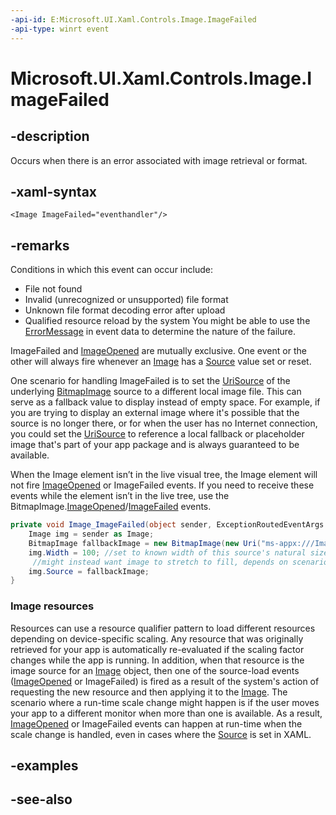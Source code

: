 ```yaml
---
-api-id: E:Microsoft.UI.Xaml.Controls.Image.ImageFailed
-api-type: winrt event
---
```


<!-- Event syntax
public event Windows.UI.Xaml.ExceptionRoutedEventHandler ImageFailed
-->

# Microsoft.UI.Xaml.Controls.Image.ImageFailed

## -description
Occurs when there is an error associated with image retrieval or format.

## -xaml-syntax
```xaml
<Image ImageFailed="eventhandler"/>
```


## -remarks
Conditions in which this event can occur include:


+ File not found
+ Invalid (unrecognized or unsupported) file format
+ Unknown file format decoding error after upload
+ Qualified resource reload by the system
You might be able to use the [ErrorMessage](../microsoft.ui.xaml/exceptionroutedeventargs_errormessage.md) in event data to determine the nature of the failure.

ImageFailed and [ImageOpened](image_imageopened.md) are mutually exclusive. One event or the other will always fire whenever an [Image](image.md) has a [Source](image_source.md) value set or reset.

One scenario for handling ImageFailed is to set the [UriSource](../microsoft.ui.xaml.media.imaging/bitmapimage_urisource.md) of the underlying [BitmapImage](../microsoft.ui.xaml.media.imaging/bitmapimage.md) source to a different local image file. This can serve as a fallback value to display instead of empty space. For example, if you are trying to display an external image where it's possible that the source is no longer there, or for when the user has no Internet connection, you could set the [UriSource](../microsoft.ui.xaml.media.imaging/bitmapimage_urisource.md) to reference a local fallback or placeholder image that's part of your app package and is always guaranteed to be available.

When the Image element isn’t in the live visual tree, the Image element will not fire [ImageOpened](image_imageopened.md) or ImageFailed events.  If you need to receive these events while the element isn’t in the live tree, use the BitmapImage.[ImageOpened](../microsoft.ui.xaml.media.imaging/bitmapimage_imageopened.md)/[ImageFailed](../microsoft.ui.xaml.media.imaging/bitmapimage_imagefailed.md) events.


```csharp
private void Image_ImageFailed(object sender, ExceptionRoutedEventArgs e) {
    Image img = sender as Image;
    BitmapImage fallbackImage = new BitmapImage(new Uri("ms-appx:///Images/fallback.png"));
    img.Width = 100; //set to known width of this source's natural size
     //might instead want image to stretch to fill, depends on scenario
    img.Source = fallbackImage;
}
```

### Image resources

Resources can use a resource qualifier pattern to load different resources depending on device-specific scaling. Any resource that was originally retrieved for your app is automatically re-evaluated if the scaling factor changes while the app is running. In addition, when that resource is the image source for an [Image](image.md) object, then one of the source-load events ([ImageOpened](image_imageopened.md) or ImageFailed) is fired as a result of the system's action of requesting the new resource and then applying it to the [Image](image.md). The scenario where a run-time scale change might happen is if the user moves your app to a different monitor when more than one is available. As a result, [ImageOpened](image_imageopened.md) or ImageFailed events can happen at run-time when the scale change is handled, even in cases where the [Source](image_source.md) is set in XAML.

## -examples

## -see-also
